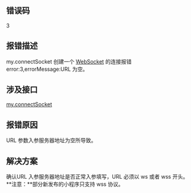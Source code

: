 ## 错误码
3

## 报错描述
my.connectSocket 创建一个 [WebSocket](https://developer.mozilla.org/zh-CN/docs/Web/API/WebSocket) 的连接报错 error:3,errorMessage:URL 为空。

## 涉及接口
[my.connectSocket](https://opendocs.alipay.com/mini/api/vx19c3)

## 报错原因
URL 参数入参服务器地址为空所导致。

## 解决方案
确认URL 入参服务器地址是否正常入参填写，URL 必须以 ws 或者 wss 开头。<br />**注意：**部分新发布的小程序只支持 wss 协议。
